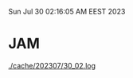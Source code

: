 Sun Jul 30 02:16:05 AM EEST 2023
# JAM
<a href='./cache/202307/30_02.log'>./cache/202307/30_02.log</a>
